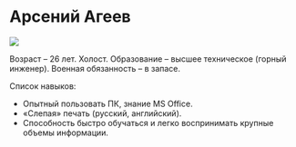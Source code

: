 # Арсений Агеев

![](https://i.pinimg.com/originals/da/30/30/da3030d70a0be014a08da73d72c7040e.jpg)

Возраст – 26 лет. Холост. Образование – высшее техническое (горный инженер). Военная обязанность – в запасе.

Список навыков:
*	Опытный пользовать ПК, знание MS Office.
*	«Слепая» печать (русский, английский).
*	Способность быстро обучаться и легко воспринимать крупные объемы информации.
